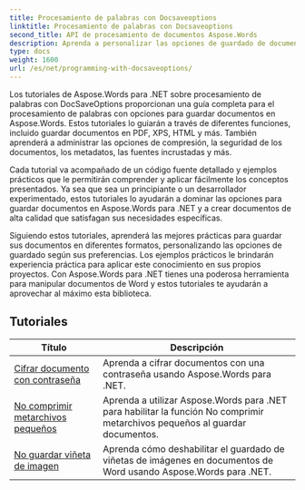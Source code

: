```yaml
---
title: Procesamiento de palabras con Docsaveoptions
linktitle: Procesamiento de palabras con Docsaveoptions
second_title: API de procesamiento de documentos Aspose.Words
description: Aprenda a personalizar las opciones de guardado de documentos de Word usando Aspose.Words para .NET. Los tutoriales lo guiarán a través de las diversas opciones disponibles, como formato de archivo, compresión y protección con contraseña.
type: docs
weight: 1600
url: /es/net/programming-with-docsaveoptions/
---
```

Los tutoriales de Aspose.Words para .NET sobre procesamiento de palabras con DocSaveOptions proporcionan una guía completa para el procesamiento de palabras con opciones para guardar documentos en Aspose.Words. Estos tutoriales lo guiarán a través de diferentes funciones, incluido guardar documentos en PDF, XPS, HTML y más. También aprenderá a administrar las opciones de compresión, la seguridad de los documentos, los metadatos, las fuentes incrustadas y más.

Cada tutorial va acompañado de un código fuente detallado y ejemplos prácticos que le permitirán comprender y aplicar fácilmente los conceptos presentados. Ya sea que sea un principiante o un desarrollador experimentado, estos tutoriales lo ayudarán a dominar las opciones para guardar documentos en Aspose.Words para .NET y a crear documentos de alta calidad que satisfagan sus necesidades específicas.

Siguiendo estos tutoriales, aprenderá las mejores prácticas para guardar sus documentos en diferentes formatos, personalizando las opciones de guardado según sus preferencias. Los ejemplos prácticos le brindarán experiencia práctica para aplicar este conocimiento en sus propios proyectos. Con Aspose.Words para .NET tienes una poderosa herramienta para manipular documentos de Word y estos tutoriales te ayudarán a aprovechar al máximo esta biblioteca.

 ## Tutoriales
| Título | Descripción |
| --- | --- |
| [Cifrar documento con contraseña](./encrypt-document-with-password/) | Aprenda a cifrar documentos con una contraseña usando Aspose.Words para .NET.  |
| [No comprimir metarchivos pequeños](./do-not-compress-small-metafiles/) | Aprenda a utilizar Aspose.Words para .NET para habilitar la función No comprimir metarchivos pequeños al guardar documentos. |
| [No guardar viñeta de imagen](./do-not-save-picture-bullet/) | Aprenda cómo deshabilitar el guardado de viñetas de imágenes en documentos de Word usando Aspose.Words para .NET. |